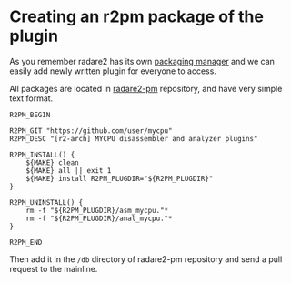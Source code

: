 # Creating an r2pm package of the plugin

As you remember radare2 has its own [packaging manager](../tools/r2pm/intro.md) and we can easily
add newly written plugin for everyone to access.

All packages are located in [radare2-pm](https://github.com/radareorg/radare2-pm) repository, and have
very simple text format.

```
R2PM_BEGIN

R2PM_GIT "https://github.com/user/mycpu"
R2PM_DESC "[r2-arch] MYCPU disassembler and analyzer plugins"

R2PM_INSTALL() {
	${MAKE} clean
	${MAKE} all || exit 1
	${MAKE} install R2PM_PLUGDIR="${R2PM_PLUGDIR}"
}

R2PM_UNINSTALL() {
	rm -f "${R2PM_PLUGDIR}/asm_mycpu."*
	rm -f "${R2PM_PLUGDIR}/anal_mycpu."*
}

R2PM_END
```

Then add it in the `/db` directory of radare2-pm repository and send a pull request to the mainline.


